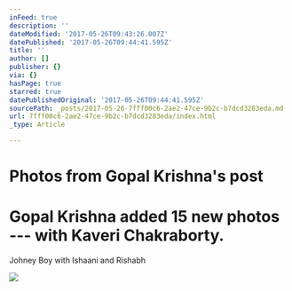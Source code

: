 ```yaml
---
inFeed: true
description: ''
dateModified: '2017-05-26T09:43:26.007Z'
datePublished: '2017-05-26T09:44:41.595Z'
title: ''
author: []
publisher: {}
via: {}
hasPage: true
starred: true
datePublishedOriginal: '2017-05-26T09:44:41.595Z'
sourcePath: _posts/2017-05-26-7fff00c6-2ae2-47ce-9b2c-b7dcd3283eda.md
url: 7fff00c6-2ae2-47ce-9b2c-b7dcd3283eda/index.html
_type: Article

---
```

# Photos from Gopal Krishna's post

# Gopal Krishna added 15 new photos --- with Kaveri Chakraborty.
Johney Boy with Ishaani and Rishabh

<article style=""><img src="https://scontent.xx.fbcdn.net/v/t1.0-0/p180x540/15740940_1293982803981273_1990790598927569312_n.jpg?oh=c798a5da8d3730e33e790110b164024d&amp;oe=59A5D517" /></article>